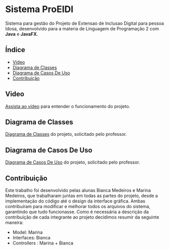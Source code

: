 # Sistema ProEIDI

Sistema para gestão do Projeto de Extensao de Inclusao Digital para pessoa Idosa, desenvolvido para a materia de Linguagem de Programação 2 com **Java** e **JavaFX**.

## Índice

- [Video](#Video)
- [Diagrama de Classes](#Diagrama-de-classes)
- [Diagrama de Casos De Uso](#Diagrama-de-casos-de-uso)
- [Contribuição](#contribuição)

## Video

[Assista ao vídeo]() para entender o funcionamento do projeto.

## Diagrama de Classes

[Diagrama de Classes]() do projeto, solicitado pelo professor.

## Diagrama de Casos De Uso

[Diagrama de Casos De Uso]() do projeto, solicitado pelo professor.

## Contribuição

Este trabalho foi desenvolvido pelas alunas Bianca Medeiros e Marina Medeiros, que trabalharam juntas em todas as partes do projeto, desde a implementação do código até o design da interface gráfica. Ambas contribuíram para modificar e melhorar todos os arquivos do sistema, garantindo que tudo funcionasse. Como é necessária a descrição da contribuição de cada integrante ao
projeto decidimos resumir da seguinte maneira:

- Model: Marina
- Interfaces: Bianca
- Controllers : Marina + Bianca
